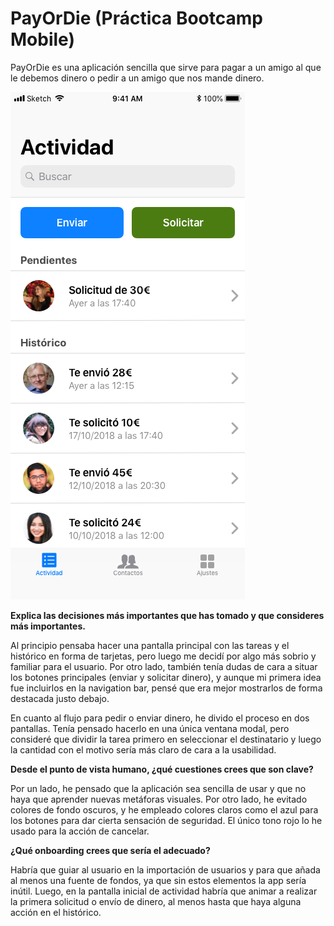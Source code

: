 # PayOrDie (Práctica Bootcamp Mobile)

PayOrDie es una aplicación sencilla que sirve para pagar a un amigo al que le debemos dinero o pedir a un amigo que nos mande dinero.

![PayOrDie](main.png)

**Explica las decisiones más importantes que has tomado y que consideres más importantes.**

Al principio pensaba hacer una pantalla principal con las tareas y el histórico en forma de tarjetas, pero luego me decidí por algo más sobrio y familiar para el usuario. Por otro lado, también tenía dudas de cara a situar los botones principales (enviar y solicitar dinero), y aunque mi primera idea fue incluirlos en la navigation bar, pensé que era mejor mostrarlos de forma destacada justo debajo.

En cuanto al flujo para pedir o enviar dinero, he divido el proceso en dos pantallas. Tenía pensado hacerlo en una única ventana modal, pero consideré que dividir la tarea primero en seleccionar el destinatario y luego la cantidad con el motivo sería más claro de cara a la usabilidad.

**Desde el punto de vista humano, ¿qué cuestiones crees que son clave?**

Por un lado, he pensado que la aplicación sea sencilla de usar y que no haya que aprender nuevas metáforas visuales. Por otro lado, he evitado colores de fondo oscuros, y he empleado colores claros como el azul para los botones para dar cierta sensación de seguridad. El único tono rojo lo he usado para la acción de cancelar.

**¿Qué onboarding crees que sería el adecuado?**

Habría que guiar al usuario en la importación de usuarios y para que añada al menos una fuente de fondos, ya que sin estos elementos la app sería inútil. Luego, en la pantalla inicial de actividad habría que animar a realizar la primera solicitud o envío de dinero, al menos hasta que haya alguna acción en el histórico.